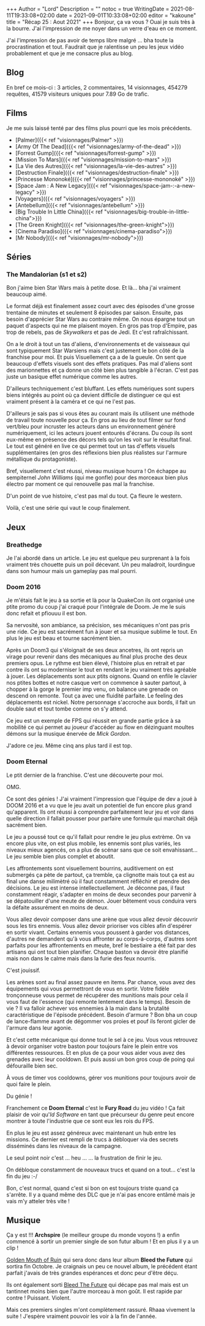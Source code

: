+++
Author = "Lord"
Description = ""
notoc = true
WritingDate = 2021-08-11T19:33:08+02:00
date = 2021-09-01T10:33:08+02:00
editor = "kakoune"
title = "Récap 25 : Aout 2021"
+++
Bonjour, ça va vous ?
Ouai je suis très à la bourre.
J'ai l'impression de me noyer dans un verre d'eau en ce moment.

J'ai l'impression de pas avoir de temps libre malgré … bha toute la procrastination et tout.
Faudrait que je ralentisse un peu les jeux vidéo probablement et que je me consacre plus au blog.

## Blog

En bref ce mois-ci : 3 articles, 2 commentaires, 14 visionnages, 454279 requêtes, 41579 visiteurs uniques pour 7.89 Go de trafic.

## Films
Je me suis laissé tenté par des films plus pourri que les mois précédents.

  - [Palmer]({{< ref "visionnages/Palmer" >}})
  - [Army Of The Dead]({{< ref "visionnages/army-of-the-dead" >}})
  - [Forrest Gump]({{< ref "visionnages/forrest-gump" >}})
  - [Mission To Mars]({{< ref "visionnages/mission-to-mars" >}})
  - [La Vie des Autres]({{< ref "visionnages/la-vie-des-autres" >}})
  - [Destruction Finale]({{< ref "visionnages/destruction-finale" >}})
  - [Princesse Mononoké]({{< ref "visionnages/princesse-mononoké" >}})
  - [Space Jam : A New Legacy]({{< ref "visionnages/space-jam-:-a-new-legacy" >}})
  - [Voyagers]({{< ref "visionnages/voyagers" >}})
  - [Antebellum]({{< ref "visionnages/antebellum" >}})
  - [Big Trouble In Little China]({{< ref "visionnages/big-trouble-in-little-china">}})
  - [The Green Knight]({{< ref "visionnages/the-green-knight">}})
  - [Cinema Paradiso]({{< ref "visionnages/cinema-paradiso">}})
  - [Mr Nobody]({{< ref "visionnages/mr-nobody">}})

## Séries

### The Mandalorian (s1 et s2)
Bon j'aime bien Star Wars mais à petite dose.
Et là… bha j'ai vraiment beaucoup aimé.

Le format déjà est finalement assez court avec des épisodes d'une grosse trentaine de minutes et seulement 8 épisodes par saison.
Ensuite, pas besoin d'apprécier Star Wars au contraire même.
On nous épargne tout un paquet d'aspects qui ne me plaisent moyen.
En gros pas trop d'Empire, pas trop de rebels, pas de *Skywalkers* et pas de Jedi.
Et c'est rafraîchissant.

On a le droit à tout un tas d'aliens, d'environnements et de vaisseaux qui sont typiquement Star Warsiens mais c'est justement le bon côté de la franchise pour moi.
Et puis Visuellement ça a de la gueule.
On sent que beaucoup d'effets visuels sont des effets pratiques.
Pas mal d'aliens sont des marionnettes et ça donne un côté bien plus tangible à l'écran.
C'est pas juste un basique effet numérique comme les autres.

D'ailleurs techniquement c'est bluffant.
Les effets numériques sont supers biens intégrés au point où ça devient difficile de distinguer ce qui est vraiment présent à la caméra et ce qui ne l'est pas.

D'ailleurs je sais pas si vous êtes au courant mais ils utilisent une méthode de travail toute nouvelle pour ça.
En gros au lieu de tout filmer sur fond vert/bleu pour incruster les acteurs dans un environnement généré numériquement, ici les acteurs jouent entourés d'écrans.
Du coup ils sont eux-même en présence des décors tels qu'on les voit sur le résultat final.
Le tout est généré en live ce qui permet tout un tas d'effets visuels supplémentaires (en gros des réflexions bien plus réalistes sur l'armure métallique du protagoniste).

Bref, visuellement c'est réussi, niveau musique hourra !
On échappe au sempiternel *John Williams* (qui me gonfle) pour des morceaux bien plus électro par moment ce qui renouvelle pas mal la franchise.

D'un point de vue histoire, c'est pas mal du tout.
Ça fleure le western.

Voilà, c'est une série qui vaut le coup finalement.

## Jeux

### Breathedge
Je l'ai abordé dans un article.
Le jeu est quelque peu surprenant à la fois vraiment très chouette puis un poil décevant.
Un peu maladroit, lourdingue dans son humour mais un gameplay pas mal pourri.

### Doom 2016
Je m'étais fait le jeu à sa sortie et là pour la QuakeCon ils ont organisé une ptite promo du coup j'ai craqué pour l'intégrale de Doom.
Je me le suis donc refait et pfiouuu il est bon.

Sa nervosité, son ambiance, sa précision, ses mécaniques n'ont pas pris une ride.
Ce jeu est sacrément fun à jouer et sa musique sublime le tout.
En plus le jeu est beau et tourne sacrément bien.

Après un Doom3 qui s'éloignait de ses deux ancetres, ils ont repris un virage pour revenir dans des mécaniques au final plus proche des deux premiers opus.
Le rythme est bien élevé, l'histoire plus en retrait et par contre ils ont su moderniser le tout en rendant le jeu vraiment très agréable à jouer.
Les déplacements sont aux ptits oignons.
Quand on enfile le clavier nos ptites bottes et notre casque vert on commence à sauter partout, à chopper à la gorge le premier imp venu, on balance une grenade on descend on remonte.
Tout ça avec une fluidité parfaite.
Le feeling des déplacements est nickel.
Notre personnage s'accroche aux bords, il fait un double saut et tout tombe comme on s'y attend.

Ce jeu est un exemple de FPS qui réussit en grande partie grâce à sa mobilité ce qui permet au joueur d'accéder au flow en dézinguant moultes démons sur la musique énervée de *Mick Gordon*.

J'adore ce jeu.
Même cinq ans plus tard il est top.

### Doom Eternal
Le ptit dernier de la franchise.
C'est une découverte pour moi.

OMG.

Ce sont des génies !
J'ai vraiment l'impression que l'équipe de dev a joué à DOOM 2016 et a vu que le jeu avait un potentiel de fun encore plus grand qu'apparent.
Ils ont réussi à comprendre parfaitement leur jeu et voir dans quelle direction il fallait pousser pour parfaire une formule qui marchait déjà sacrément bien.

Le jeu a poussé tout ce qu'il fallait pour rendre le jeu plus extrème.
On va encore plus vite, on est plus mobile, les ennemis sont plus variés, les niveaux mieux agencés, on a plus de scénar sans que ce soit envahissant…
Le jeu semble bien plus complet et aboutit.

Les affrontements sont visuellement bourrins, auditivement on est submergés ça pète de partout, ça tremble, ça clignotte mais tout ça est au final une danse milimètré où il faut constamment réflêchir et prendre des décisions.
Le jeu est intense intellectuellement.
Je déconne pas, il faut constamment réagir, s'adapter en moins de deux secondes pour parvenir à se dépatouiller d'une meute de démon.
Jouer bêtement vous conduira vers la défaite assurément en moins de deux.

Vous allez devoir composer dans une arène que vous allez devoir découvrir sous les tirs ennemis.
Vous allez devoir prioriser vos cibles afin d'espérer en sortir vivant.
Certains ennemis vous poussent à garder vos distances, d'autres ne demandent qu'à vous affronter au corps-à-corps, d'autres sont parfaits pour les affrontements en meute, bref le bestiaire a été fait par des artisans qui ont tout bien planifier.
Chaque baston va devoir être planifié mais non dans le calme mais dans la furie des feux nourris.

C'est jouissif.

Les arènes sont au final assez pauvre en items.
Par chance, vous avez des équipements qui vous permettront de vous en sortir.
Votre fidèle tronçonneuse vous permet de récupérer des munitions mais pour cela il vous faut de l'essence (qui remonte lentement dans le temps).
Besoin de vie ?
Il va falloir achever vos ennemies à la main dans la brutalité caractéristique de l'épisode précédent.
Besoin d'armure ?
Bon bha un coup de lance-flamme avant de dégommer vos proies et pouf ils feront gicler de l'armure dans leur agonie.

Et c'est cette mécanique qui donne tout le sel à ce jeu.
Vous vous retrouvez à devoir organiser votre baston pour toujours faire le plein entre vos différentes ressources.
Et en plus de ça pour vous aider vous avez des grenades avec leur cooldown.
Et puis aussi un bon gros coup de poing qui défouraille bien sec.

À vous de timer vos cooldowns, gérer vos munitions pour toujours avoir de quoi faire le plein.

Du génie !

Franchement ce **Doom Eternal** c'est le **Fury Road** du jeu vidéo !
Ça fait plaisir de voir qu'*Id Software* en tant que précurseur du genre peut encore montrer à toute l'industrie que ce sont eux les rois du FPS.

En plus le jeu est assez généreux avec maintenant un hub entre les missions.
Ce dernier est rempli de trucs à débloquer via des secrets disséminés dans les niveaux de la campagne.

Le seul point noir c'est …
heu …
… la frustration de finir le jeu.

On débloque constamment de nouveaux trucs et quand on a tout… c'est la fin du jeu :-/

Bon, c'est normal, quand c'est si bon on est toujours triste quand ça s'arrête.
Il y a quand même des DLC que je n'ai pas encore entâmé mais je vais m'y atteler très vite !


## Musique
Ça y est !!!
**Archspire** (le meilleur groupe du monde voyons !) a enfin commencé à sortir un premier single de son futur album !
Et en plus il y a un clip !

[Golden Mouth of Ruin](https://www.youtube.com/watch?v=LY8RFaMs0Ac) qui sera donc dans leur album **Bleed the Future** qui sortira fin Octobre.
Je craignais un peu ce nouvel album, le précédent étant parfait j'avais de très grandes espérances et donc peur d'être déçu.

Ils ont également sorti [Bleed The Future](https://www.youtube.com/watch?v=WuSD92fIWXg) qui décape pas mal mais est un tantinnet moins bien que l'autre morceau à mon goût.
Il est rapide par contre !
Puissant.
Violent.

Mais ces premiers singles m'ont complètement rassuré.
Rhaaa vivement la suite !
J'espère vraiment pouvoir les voir à la fin de l'année.

